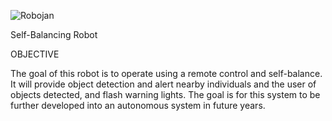 ![Robojan](https://github.com/sylajen/robojan/blob/images/robojan.png?raw=true)


Self-Balancing Robot

OBJECTIVE

The goal of this robot is to operate using a remote control and self-balance. It will provide object detection and alert nearby individuals and the user of objects detected, and flash warning lights. The goal is for this system to be further developed into an autonomous system in future years.
